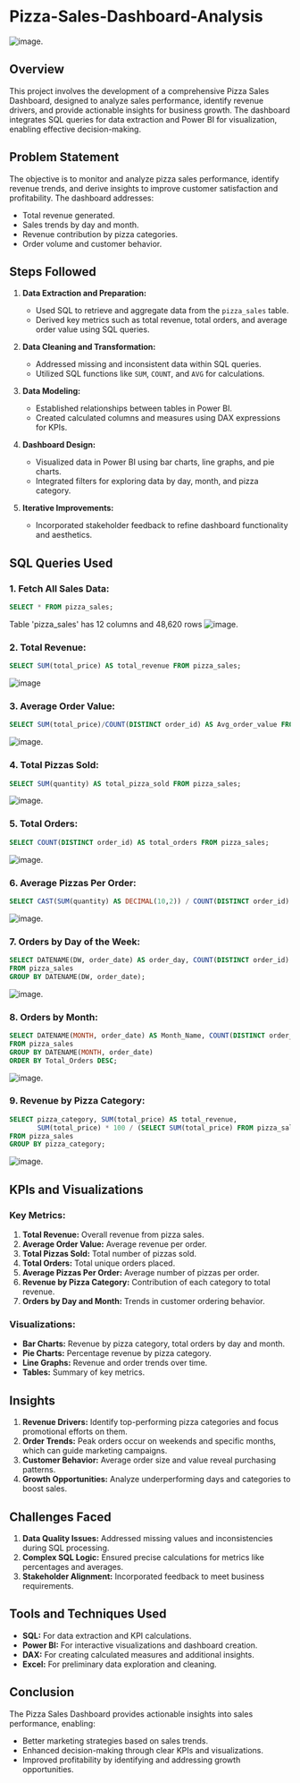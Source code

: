# Pizza-Sales-Dashboard-Analysis
![image](https://github.com/user-attachments/assets/9a3595c1-af27-4e64-a31c-1ec771ec2521).
## Overview
This project involves the development of a comprehensive Pizza Sales Dashboard, designed to analyze sales performance, identify revenue drivers, and provide actionable insights for business growth. The dashboard integrates SQL queries for data extraction and Power BI for visualization, enabling effective decision-making.


## Problem Statement
The objective is to monitor and analyze pizza sales performance, identify revenue trends, and derive insights to improve customer satisfaction and profitability. The dashboard addresses:
- Total revenue generated.
- Sales trends by day and month.
- Revenue contribution by pizza categories.
- Order volume and customer behavior.



## Steps Followed

1. **Data Extraction and Preparation:**
   - Used SQL to retrieve and aggregate data from the `pizza_sales` table.
   - Derived key metrics such as total revenue, total orders, and average order value using SQL queries.

2. **Data Cleaning and Transformation:**
   - Addressed missing and inconsistent data within SQL queries.
   - Utilized SQL functions like `SUM`, `COUNT`, and `AVG` for calculations.

3. **Data Modeling:**
   - Established relationships between tables in Power BI.
   - Created calculated columns and measures using DAX expressions for KPIs.

4. **Dashboard Design:**
   - Visualized data in Power BI using bar charts, line graphs, and pie charts.
   - Integrated filters for exploring data by day, month, and pizza category.

5. **Iterative Improvements:**
   - Incorporated stakeholder feedback to refine dashboard functionality and aesthetics.



## SQL Queries Used

### 1. Fetch All Sales Data:
```sql
SELECT * FROM pizza_sales;
```

Table 'pizza_sales' has 12 columns and 48,620 rows
![image](https://github.com/kethavath-sandeep/SQL-PowerBI-Project/blob/main/Pizza%20sales.png?raw=true).

### 2. Total Revenue:
```sql
SELECT SUM(total_price) AS total_revenue FROM pizza_sales;
```
![image](https://github.com/kethavath-sandeep/SQL-PowerBI-Project/blob/main/Total%20revenue%20(2).png?raw=true)

### 3. Average Order Value:
```sql
SELECT SUM(total_price)/COUNT(DISTINCT order_id) AS Avg_order_value FROM pizza_sales;
```
![image](https://github.com/kethavath-sandeep/SQL-PowerBI-Project/blob/main/Avg%20Order%20value.png?raw=true).

### 4. Total Pizzas Sold:
```sql
SELECT SUM(quantity) AS total_pizza_sold FROM pizza_sales;
```
![image](https://github.com/kethavath-sandeep/SQL-PowerBI-Project/blob/main/Total%20pizza%20sold.png?raw=true).

### 5. Total Orders:
```sql
SELECT COUNT(DISTINCT order_id) AS total_orders FROM pizza_sales;
```
![image](https://github.com/kethavath-sandeep/SQL-PowerBI-Project/blob/main/Total%20orders.png?raw=true).

### 6. Average Pizzas Per Order:
```sql
SELECT CAST(SUM(quantity) AS DECIMAL(10,2)) / COUNT(DISTINCT order_id) AS Avg_Pizzas_per_order FROM pizza_sales;
```
![image](https://github.com/kethavath-sandeep/SQL-PowerBI-Project/blob/main/Avg%20pizza%20per%20order.png?raw=true).

### 7. Orders by Day of the Week:
```sql
SELECT DATENAME(DW, order_date) AS order_day, COUNT(DISTINCT order_id) AS total_orders 
FROM pizza_sales
GROUP BY DATENAME(DW, order_date);
```
![image](https://github.com/kethavath-sandeep/SQL-PowerBI-Project/blob/main/Orders%20by%20day%20in%20week.png?raw=true).

### 8. Orders by Month:
```sql
SELECT DATENAME(MONTH, order_date) AS Month_Name, COUNT(DISTINCT order_id) AS Total_Orders
FROM pizza_sales
GROUP BY DATENAME(MONTH, order_date)
ORDER BY Total_Orders DESC;
```
![image](https://github.com/kethavath-sandeep/SQL-PowerBI-Project/blob/main/Orders%20by%20months.png?raw=true).

### 9. Revenue by Pizza Category:
```sql
SELECT pizza_category, SUM(total_price) AS total_revenue,
       SUM(total_price) * 100 / (SELECT SUM(total_price) FROM pizza_sales) AS PCT
FROM pizza_sales
GROUP BY pizza_category;
```
![image](https://github.com/kethavath-sandeep/SQL-PowerBI-Project/blob/main/Revenue%20by%20pizza%20catogery.png?raw=true).


## KPIs and Visualizations

### Key Metrics:
1. **Total Revenue:** Overall revenue from pizza sales.
2. **Average Order Value:** Average revenue per order.
3. **Total Pizzas Sold:** Total number of pizzas sold.
4. **Total Orders:** Total unique orders placed.
5. **Average Pizzas Per Order:** Average number of pizzas per order.
6. **Revenue by Pizza Category:** Contribution of each category to total revenue.
7. **Orders by Day and Month:** Trends in customer ordering behavior.

### Visualizations:
- **Bar Charts:** Revenue by pizza category, total orders by day and month.
- **Pie Charts:** Percentage revenue by pizza category.
- **Line Graphs:** Revenue and order trends over time.
- **Tables:** Summary of key metrics.



## Insights
1. **Revenue Drivers:** Identify top-performing pizza categories and focus promotional efforts on them.
2. **Order Trends:** Peak orders occur on weekends and specific months, which can guide marketing campaigns.
3. **Customer Behavior:** Average order size and value reveal purchasing patterns.
4. **Growth Opportunities:** Analyze underperforming days and categories to boost sales.



## Challenges Faced
1. **Data Quality Issues:** Addressed missing values and inconsistencies during SQL processing.
2. **Complex SQL Logic:** Ensured precise calculations for metrics like percentages and averages.
3. **Stakeholder Alignment:** Incorporated feedback to meet business requirements.


## Tools and Techniques Used
- **SQL:** For data extraction and KPI calculations.
- **Power BI:** For interactive visualizations and dashboard creation.
- **DAX:** For creating calculated measures and additional insights.
- **Excel:** For preliminary data exploration and cleaning.



## Conclusion
The Pizza Sales Dashboard provides actionable insights into sales performance, enabling:
- Better marketing strategies based on sales trends.
- Enhanced decision-making through clear KPIs and visualizations.
- Improved profitability by identifying and addressing growth opportunities.


